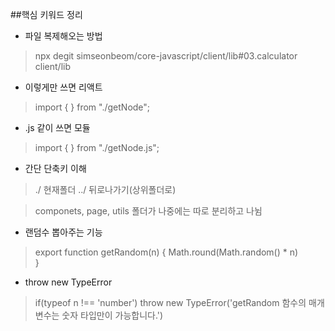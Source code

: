 ##핵심 키워드 정리

+ 파일 복제해오는 방법
> npx degit simseonbeom/core-javascript/client/lib#03.calculator client/lib

+ 이렇게만 쓰면 리액트
> import { } from "./getNode";

+ .js 같이 쓰면 모듈
> import { } from "./getNode.js";

+ 간단 단축키 이해
>  ./ 현재폴더
> ../ 뒤로나가기(상위폴더로)

> componets, page, utils 폴더가 
> 나중에는 따로 분리하고 나뉨

+ 랜덤수 뽑아주는 기능
> export function getRandom(n) {
  Math.round(Math.random() * n)  
}

+ throw new TypeError
> if(typeof n !== 'number') throw new TypeError('getRandom 함수의 매개변수는 숫자 타입만이 가능합니다.')

